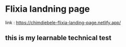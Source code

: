 # Flixia landning page
link : https://chimdiebele-flixia-landing-page.netlify.app/

## this is my learnable technical test
